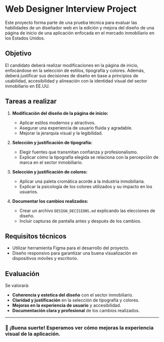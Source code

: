 # Web Designer Interview Project

Este proyecto forma parte de una prueba técnica para evaluar las habilidades de un diseñador web en la edición y mejora del diseño de una página de inicio de una aplicación enfocada en el mercado inmobiliario en los Estados Unidos.

## Objetivo

El candidato deberá realizar modificaciones en la página de inicio, enfocándose en la selección de estilos, tipografía y colores. Además, deberá justificar sus decisiones de diseño en base a principios de usabilidad, accesibilidad y alineación con la identidad visual del sector inmobiliario en EE.UU.

## Tareas a realizar

1. **Modificación del diseño de la página de inicio:**
   - Aplicar estilos modernos y atractivos.
   - Asegurar una experiencia de usuario fluida y agradable.
   - Mejorar la jerarquía visual y la legibilidad.
   
2. **Selección y justificación de tipografía:**
   - Elegir fuentes que transmitan confianza y profesionalismo.
   - Explicar cómo la tipografía elegida se relaciona con la percepción de marca en el sector inmobiliario.

3. **Selección y justificación de colores:**
   - Aplicar una paleta cromática acorde a la industria inmobiliaria.
   - Explicar la psicología de los colores utilizados y su impacto en los usuarios.

4. **Documentar los cambios realizados:**
   - Crear un archivo `DESIGN_DECISIONS.md` explicando las elecciones de diseño.
   - Incluir capturas de pantalla antes y después de los cambios.

## Requisitos técnicos

- Utilizar herramienta Figma para el desarrollo del proyecto.
- Diseño responsivo para garantizar una buena visualización en dispositivos móviles y escritorio.

## Evaluación
Se valorará:

- **Coherencia y estetica del diseño** con el sector inmobiliario.
- **Claridad y justificación** en la selección de tipografía y colores.
- **Mejoras en la experiencia de usuario** y accesibilidad.
- **Documentación clara y profesional** de los cambios realizados.

---

### 🚀 ¡Buena suerte! Esperamos ver cómo mejoras la experiencia visual de la aplicación.

